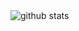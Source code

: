 
<!--
**zxg-code/zxg-code** is a ✨ _special_ ✨ repository because its `README.md` (this file) appears on your GitHub profile.

Here are some ideas to get you started:

- 🔭 I’m currently working on ...
- 🌱 I’m currently learning ...
- 👯 I’m looking to collaborate on ...
- 🤔 I’m looking for help with ...
- 💬 Ask me about ...
- 📫 How to reach me: ...
- 😄 Pronouns: ...
- ⚡ Fun fact: ...
-->
<picture decoding="async" loading="lazy">
  <source media="(prefers-color-scheme: light)" srcset="https://pixel-profile.vercel.app/api/github-stats?username=zxg-code&screen_effect=true&theme=road_trip">
<!--   <source media="(prefers-color-scheme: dark)" srcset="https://pixel-profile.vercel.app/api/github-stats?username=zxg-code&screen_effect=true&theme=road_trip"> -->
  <img alt="github stats" src="https://pixel-profile.vercel.app/api/github-stats?username=zxg-code&screen_effect=true&theme=road_trip">
</picture>

